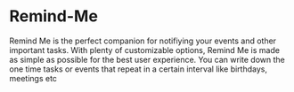 # Remind-Me
Remind Me is the perfect companion for notifiying your events and other important tasks. With plenty of customizable options, Remind Me is made as simple as possible for the best user experience. You can write down the one time tasks or events that repeat in a certain interval like birthdays, meetings etc
